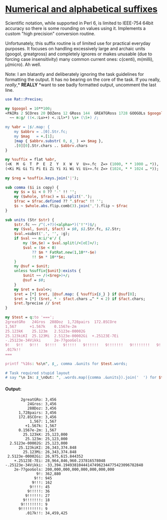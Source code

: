 [1]: https://rosettacode.org/wiki/Numerical_and_alphabetical_suffixes

# [Numerical and alphabetical suffixes][1]

Scientific notation, while supported in Perl 6, is limited to IEEE-754 64bit accuracy so there is some rounding on values using it. Implements a custom "high precision" conversion routine.



Unfortunately, this suffix routine is of limited use for practical everyday purposes. It focuses on handling excessively large and archaic units (googol, greatgross) and completely ignores or makes unusable (due to forcing case insensitivity) many common current ones: c(centi), m(milli), μ(micro). Ah well.



Note: I am blatantly and deliberately ignoring the task guidelines for formatting the output. It has no bearing on the core of the task. If you really, *really*,* **REALLY** *want to see badly formatted output, uncomment the last line.

```perl
use Rat::Precise;
 
my $googol = 10**100;
«PAIRs 2 SCOres 20 DOZens 12 GRoss 144  GREATGRoss 1728 GOOGOLs $googol»
  ~~ m:g/ ((<.:Lu>+) <.:Ll>*) \s+ (\S+) /;
 
my %abr = |$/.map: {
    my $abbrv = .[0].Str.fc;
    my $mag   = +.[1];
    |map { $abbrv.substr( 0, $_ ) => $mag },
    .[0][0].Str.chars .. $abbrv.chars
}
 
my %suffix = flat %abr,
(<K  M  G  T  P  E  Z  Y  X  W  V  U>».fc  Z=> (1000, * * 1000 … *)),
(<Ki Mi Gi Ti Pi Ei Zi Yi Xi Wi Vi Ui>».fc Z=> (1024, * * 1024 … *));
 
my $reg = %suffix.keys.join('|');
 
sub comma ($i is copy) {
    my $s = $i < 0 ?? '-' !! '';
    my ($whole, $frac) = $i.split('.');
    $frac = $frac.defined ?? ".$frac" !! '';
    $s ~ $whole.abs.flip.comb(3).join(',').flip ~ $frac
}
 
sub units (Str $str) {
    $str.fc ~~ /^(.+?)(<alpha>*)('!'*)$/;
    my ($val, $unit, $fact) = $0, $1.Str.fc, $2.Str;
    $val.=subst(',', '', :g);
    if $val ~~ m:i/'e'/ {
        my ($m,$e) = $val.split(/<[eE]>/);
        $val = ($e < 0)
            ?? $m * FatRat.new(1,10**-$e)
            !! $m * 10**$e;
    }
    my @suf = $unit;
    unless %suffix{$unit}:exists {
        $unit ~~ /(<$reg>)+/;
        @suf = $0;
    }
    my $ret = $val<>;
    $ret = [*] $ret, |@suf.map: { %suffix{$_} } if @suf[0];
    $ret = [*] ($ret, * - $fact.chars …^ * < 2) if $fact.chars;
    $ret.?precise // $ret
}
 
my $test = q:to '===';
2greatGRo   24Gros  288Doz  1,728pairs  172.8SCOre
1,567      +1.567k    0.1567e-2m
25.123kK    25.123m   2.5123e-00002G
25.123kiKI  25.123Mi  2.5123e-00002Gi  +.25123E-7Ei
-.25123e-34Vikki      2e-77gooGols
9!   9!!   9!!!   9!!!!   9!!!!!   9!!!!!!   9!!!!!!!   9!!!!!!!!   9!!!!!!!!!
.017k!!
===
 
printf "%16s: %s\n", $_, comma .&units for $test.words;
 
# Task required stupid layout
# say "\n In: $_\nOut: ", .words.map({comma .&units}).join('  ') for $test.lines;
```

#### Output:
```
       2greatGRo: 3,456
          24Gros: 3,456
          288Doz: 3,456
      1,728pairs: 3,456
      172.8SCOre: 3,456
           1,567: 1,567
         +1.567k: 1,567
      0.1567e-2m: 1,567
        25.123kK: 25,123,000
         25.123m: 25,123,000
  2.5123e-00002G: 25,123,000
      25.123kiKI: 26,343,374.848
        25.123Mi: 26,343,374.848
 2.5123e-00002Gi: 26,975,615.844352
    +.25123E-7Ei: 28,964,846,960.237816578048
-.25123e-34Vikki: -33,394.194938104441474962344775423096782848
    2e-77gooGols: 200,000,000,000,000,000,000,000
              9!: 362,880
             9!!: 945
            9!!!: 162
           9!!!!: 45
          9!!!!!: 36
         9!!!!!!: 27
        9!!!!!!!: 18
       9!!!!!!!!: 9
      9!!!!!!!!!: 9
         .017k!!: 34,459,425
```